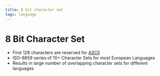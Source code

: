 ```yaml
---
title: 8 bit character set
tags: language
---
```


# 8 Bit Character Set
- First 128 characters are reserved for [ASCII](ASCII.md)
- ISO-8859 series of 10+ Character Sets for most European Languages
- Results in large number of overlapping character sets for different languages


































































































